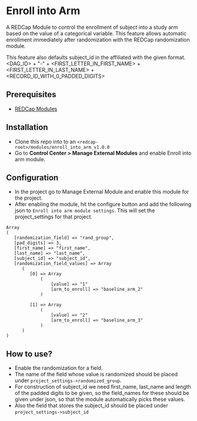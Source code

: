 # Enroll into Arm

A REDCap Module to control the enrollment of subject into a study arm based on the value of a categorical variable. This feature allows automatic enrollment immediately after randomization with the REDCap randomization module.

This feature also defaults subject_id in the affiliated with the given format.
<DAG_ID> + "-" + <FIRST_LETTER_IN_FIRST_NAME> + <FIRST_LETTER_IN_LAST_NAME> + <RECORD_ID_WITH_0_PADDED_DIGITS>

## Prerequisites
- [REDCap Modules](https://github.com/vanderbilt/redcap-external-modules)

## Installation
- Clone this repo into to an `<redcap-root>/modules/enroll_into_arm_v1.0.0`
- Go to **Control Center > Manage External Modules** and enable Enroll into arm module.

## Configuration
- In the project go to Manage External Module and enable this module for the project.
- After enabling the module, hit the configure button and add the following json to `Enroll into arm module settings`. This will set the project_settings for that project.

```
Array
(
   [randomization_field] => "rand_group",
   [pad_digits] => 3,
   [first_name] => "first_name",
   [last_name] => "last_name",
   [subject_id] => "subject_id",
   [randomization_field_values] => Array
      (
         [0] => Array
             (
                 [value] => "1"
                 [arm_to_enroll] => "baseline_arm_2"
             )

         [1] => Array
             (
                 [value] => "2"
                 [arm_to_enroll] => "baseline_arm_3"
             )
      ) 
)
```

## How to use?
- Enable the randomization for a field.
- The name of the field whose value is randomized should be placed under `project_settings->randomized_group`. 
- For construction of subject_id we need first_name, last_name and length of the padded digits to be given, so the field_names for these should be given under json, so that the module automatically picks these values.
- Also the field that stores the subject_id should be placed under `project_settings->subject_id`
